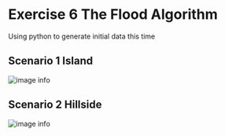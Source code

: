 # Exercise 6 The Flood Algorithm
Using python to generate initial data this time

## Scenario 1 Island
![image info](../images/island.gif)

## Scenario 2 Hillside
![image info](../images/hillside.gif)

